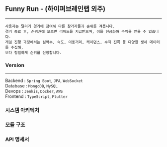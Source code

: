 ## Funny Run - (하이퍼브레인랩 외주)

----
```
사용자는 달리기 경기에 참여해 다른 참가자들과 순위를 겨룹니다.
경기 종료 후, 순위권에 오르면 리워드를 지급받으며, 이를 현금화해 수익을 얻을 수 있습니다.
게임 진행 과정에서는 심박수, 속도, 이동거리, 케이던스, 수직 진폭 등 다양한 생체 데이터를 수집해, 
보다 정밀하게 순위를 산정합니다.
```

### Version

---

Backend : `Spring Boot`, `JPA`, `WebSocket`  
Database : `MongoDB`, `MySQL`  
Devops : `Jenkis`, `Docker`, `AWS`    
Frontend : `TypeScript`, `Flutter`


### 시스템 아키텍처  

### 모듈 구조  

### API 명세서  
